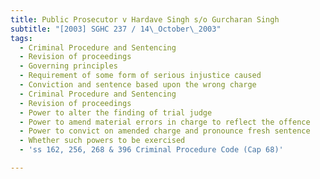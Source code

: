 ```yaml
---
title: Public Prosecutor v Hardave Singh s/o Gurcharan Singh
subtitle: "[2003] SGHC 237 / 14\_October\_2003"
tags:
  - Criminal Procedure and Sentencing
  - Revision of proceedings
  - Governing principles
  - Requirement of some form of serious injustice caused
  - Conviction and sentence based upon the wrong charge
  - Criminal Procedure and Sentencing
  - Revision of proceedings
  - Power to alter the finding of trial judge
  - Power to amend material errors in charge to reflect the offence
  - Power to convict on amended charge and pronounce fresh sentence
  - Whether such powers to be exercised
  - 'ss 162, 256, 268 & 396 Criminal Procedure Code (Cap 68)'

---
```


